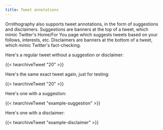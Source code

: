 ```yaml
---
title: Tweet annotations
---
```


Ornithography also supports tweet annotations,
in the form of suggestions and disclaimers.
Suggestions are banners at the top of a tweet,
which mimic Twitter's Home/For You page which suggests tweets based on your follows, interests, etc.
Disclaimers are banners at the bottom of a tweet,
which mimic Twitter's fact-checking.

Here's a regular tweet without a suggestion or disclaimer:

{{< twarchiveTweet "20" >}}

Here's the same exact tweet again, just for testing:

{{< twarchiveTweet "20" >}}

Here's one with a suggestion:

{{< twarchiveTweet "example-suggestion" >}}

Here's one with a disclaimer:

{{< twarchiveTweet "example-disclaimer" >}}
